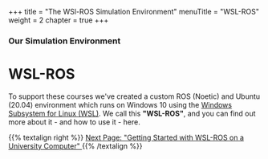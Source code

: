 +++
title = "The WSl-ROS Simulation Environment"
menuTitle = "WSL-ROS"
weight = 2
chapter = true
+++

### Our Simulation Environment

# WSL-ROS

To support these courses we've created a custom ROS (Noetic) and Ubuntu (20.04) environment which runs on Windows 10 using the [Windows Subsystem for Linux (WSL)](https://docs.microsoft.com/en-us/windows/wsl/). We call this **"WSL-ROS"**, and you can find out more about it - and how to use it - here.

{{% textalign right %}}
[Next Page: "Getting Started with WSL-ROS on a University Computer" <i class="fas fa-solid fa-arrow-right"></i>](/wsl-ros/getting-started)
{{% /textalign %}}